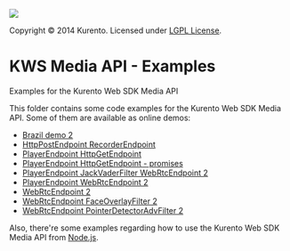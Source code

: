 [![][KurentoImage]][website]

Copyright © 2014 Kurento. Licensed under [LGPL License].

KWS Media API - Examples
=============
Examples for the Kurento Web SDK Media API

This folder contains some code examples for the Kurento Web SDK Media API. Some
of them are available as online demos:

* [Brazil demo 2](./brazil_demo_2)
* [HttpPostEndpoint RecorderEndpoint](./HttpPostEndpoint-RecorderEndpoint)
* [PlayerEndpoint HttpGetEndpoint](./PlayerEndpoint-HttpGetEndpoint)
* [PlayerEndpoint HttpGetEndpoint - promises](./PlayerEndpoint-HttpGetEndpoint_promises)
* [PlayerEndpoint JackVaderFilter WebRtcEndpoint 2](./PlayerEndpoint-JackVaderFilter-WebRtcEndpoint_2)
* [PlayerEndpoint WebRtcEndpoint 2](./PlayerEndpoint-WebRtcEndpoint_2)
* [WebRtcEndpoint 2](./WebRtcEndpoint_2)
* [WebRtcEndpoint FaceOverlayFilter 2](./WebRtcEndpoint-FaceOverlayFilter_2)
* [WebRtcEndpoint PointerDetectorAdvFilter 2](./WebRtcEndpoint-PointerDetectorAdvFilter_2)

Also, there're some examples regarding how to use the Kurento Web SDK Media API
from [Node.js].


[KurentoImage]: https://0.gravatar.com/avatar/b8fffabbe3831731cb4c4c9667bfa439?s=120
[LGPL License]: http://www.gnu.org/licenses/lgpl-2.1.html
[Node.js]: http://nodejs.org
[website]: http://kurento.org
